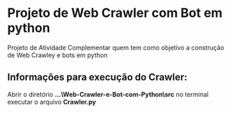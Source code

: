 # Projeto de Web Crawler com Bot em python
Projeto de Atividade Complementar quem tem como objetivo a construção de Web Crawley e bots em python 

##  Informações para execução do Crawler:
Abrir o diretório __...\Web-Crawler-e-Bot-com-Python\src__ no terminal
executar o arquivo __Crawler.py__
